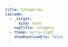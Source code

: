 ```yaml
---
title: Categories
cascade:
  - _target:
      kind: term
    supTitle: Category
  - theme: extra-light
    showDownloadCta: false
---
```

